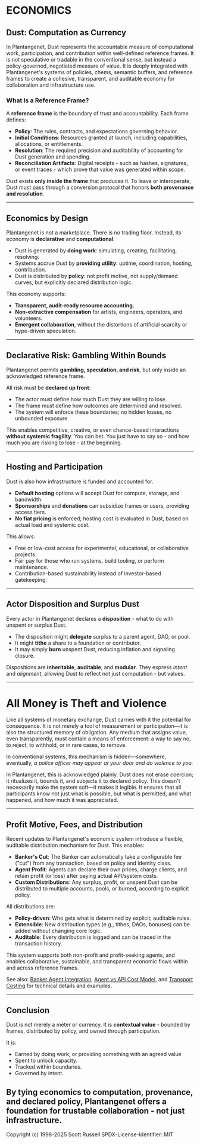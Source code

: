 # ECONOMICS

## Dust: Computation as Currency

In Plantangenet, Dust represents the accountable measure of computational work, participation, and contribution within well-defined reference frames. It is not speculative or tradable in the conventional sense, but instead a policy-governed, negotiated measure of value. It is deeply integrated with Plantangenet's systems of policies, chems, semantic buffers, and reference frames to create a cohesive, transparent, and auditable economy for collaboration and infrastructure use.

### What Is a Reference Frame?

A **reference frame** is the boundary of trust and accountability. Each frame defines:

* **Policy**: The rules, contracts, and expectations governing behavior.
* **Initial Conditions**: Resources granted at launch, including capabilities, allocations, or entitlements.
* **Resolution**: The required precision and auditability of accounting for Dust generation and spending.
* **Reconciliation Artifacts**: Digital receipts - such as hashes, signatures, or event traces - which prove that value was generated within scope.

Dust exists **only inside the frame** that produces it. To leave or interoperate, Dust must pass through a conversion protocol that honors **both provenance and resolution**.

---

## Economics by Design

Plantangenet is not a marketplace. There is no trading floor. Instead, its economy is **declarative** and **computational**:

* Dust is generated by **doing work**: simulating, creating, facilitating, resolving.
* Systems accrue Dust by **providing utility**: uptime, coordination, hosting, contribution.
* Dust is distributed by **policy**: not profit motive, not supply/demand curves, but explicitly declared distribution logic.

This economy supports:

* **Transparent, audit-ready resource accounting.**
* **Non-extractive compensation** for artists, engineers, operators, and volunteers.
* **Emergent collaboration**, without the distortions of artificial scarcity or hype-driven speculation.

---

## Declarative Risk: Gambling Within Bounds

Plantangenet permits **gambling, speculation, and risk**, but only inside an acknowledged reference frame.

All risk must be **declared up front**:

* The actor must define how much Dust they are willing to lose.
* The frame must define how outcomes are determined and resolved.
* The system will enforce these boundaries; no hidden losses, no unbounded exposure.

This enables competitive, creative, or even chance-based interactions **without systemic fragility**. You can bet. You just have to say so - and how much you are risking to lose - at the beginning.

---

## Hosting and Participation

Dust is also how infrastructure is funded and accounted for.

* **Default hosting** options will accept Dust for compute, storage, and bandwidth.
* **Sponsorships** and **donations** can subsidize frames or users, providing access tiers.
* **No fiat pricing** is enforced; hosting cost is evaluated in Dust, based on actual load and systemic cost.

This allows:

* Free or low-cost access for experimental, educational, or collaborative projects.
* Fair pay for those who run systems, build tooling, or perform maintenance.
* Contribution-based sustainability instead of investor-based gatekeeping.

---

## Actor Disposition and Surplus Dust

Every actor in Plantangenet declares a **disposition** - what to do with unspent or surplus Dust.

* The disposition might **delegate** surplus to a parent agent, DAO, or pool.
* It might **tithe** a share to a foundation or contributor.
* It may simply **burn** unspent Dust, reducing inflation and signaling closure.

Dispositions are **inheritable**, **auditable**, and **modular**. They express *intent* and *alignment*, allowing Dust to reflect not just computation - but values.

---

# All Money is Theft and Violence

Like all systems of monetary exchange, Dust carries with it the potential for consequence. It is not merely a tool of measurement or participation—it is also the structured memory of obligation. Any medium that assigns value, even transparently, must contain a means of enforcement: a way to say no, to reject, to withhold, or in rare cases, to remove.

In conventional systems, this mechanism is hidden—somewhere, eventually, _a police officer may appear at your door and do violence to you._

In Plantangenet, this is acknowledged plainly. Dust does not erase coercion; it ritualizes it, bounds it, and subjects it to declared policy. This doesn't necessarily make the system soft—it makes it legible. It ensures that all participants know not just what is possible, but what is permitted, and what happened, and how much it was appreciated.

---

## Profit Motive, Fees, and Distribution

Recent updates to Plantangenet's economic system introduce a flexible, auditable distribution mechanism for Dust. This enables:

- **Banker's Cut**: The Banker can automatically take a configurable fee ("cut") from any transaction, based on policy and identity class.
- **Agent Profit**: Agents can declare their own prices, charge clients, and retain profit (or loss) after paying actual API/system costs.
- **Custom Distributions**: Any surplus, profit, or unspent Dust can be distributed to multiple accounts, pools, or burned, according to explicit policy.

All distributions are:
- **Policy-driven**: Who gets what is determined by explicit, auditable rules.
- **Extensible**: New distribution types (e.g., tithes, DAOs, bonuses) can be added without changing core logic.
- **Auditable**: Every distribution is logged and can be traced in the transaction history.

This system supports both non-profit and profit-seeking agents, and enables collaborative, sustainable, and transparent economic flows within and across reference frames.

See also: [Banker Agent Integration](BANKER_AGENT_INTEGRATION.md), [Agent vs API Cost Model](AGENT_VS_API_COSTS.md), and [Transport Costing](TRANSPORT_COSTING.md) for technical details and examples.

---

## Conclusion

Dust is not merely a meter or currency. It is **contextual value** - bounded by frames, distributed by policy, and owned through participation.

It is:

* Earned by doing work, or providing something with an agreed value
* Spent to unlock capacity.
* Tracked within boundaries.
* Governed by intent.

By tying economics to **computation, provenance, and declared policy**, Plantangenet offers a foundation for trustable collaboration - not just infrastructure.
---
Copyright (c) 1998-2025 Scott Russell
SPDX-License-Identifier: MIT